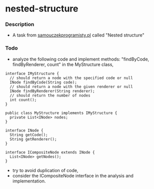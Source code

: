 # nested-structure

### Description
- A task from [samouczekprogramisty.pl](http://www.samouczekprogramisty.pl/samouczek-na-rozmowie-zagniezdzona-struktura/) called "Nested structure"

### Todo
- analyze the following code and implement methods: "findByCode, findByRenderer, count"  in the MyStructure class,
```
interface IMyStructure {
  // should return a node with the specified code or null
  INode findByCode(String code);
  // should return a node with the given renderer or null
  INode findByRenderer(String renderer);
  // should return the number of nodes
  int count();
}
 
public class MyStructure implements IMyStructure {
  private List<INode> nodes;
}
 
interface INode {
  String getCode();
  String getRenderer();
}
 
interface ICompositeNode extends INode {
  List<INode> getNodes();
}
```
- try to avoid duplication of code, 
- consider the ICompositeNode interface in the analysis and implementation.
